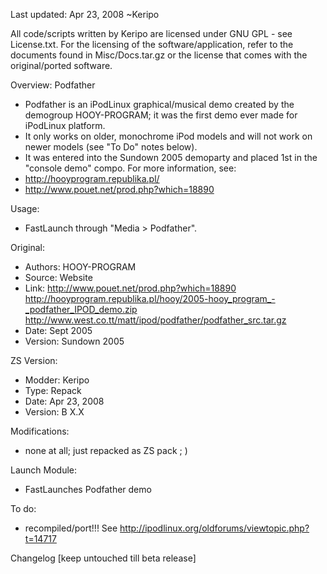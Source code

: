 Last updated: Apr 23, 2008
~Keripo

All code/scripts written by Keripo are licensed under
GNU GPL - see License.txt. For the licensing of the
software/application, refer to the documents found in
Misc/Docs.tar.gz or the license that comes with the
original/ported software.

Overview:
Podfather
- Podfather is an iPodLinux graphical/musical demo created by
  the demogroup HOOY-PROGRAM; it was the first demo ever
  made for iPodLinux platform.
- It only works on older, monochrome iPod models and will not
  work on newer models (see "To Do" notes below). 
- It was entered into the Sundown 2005 demoparty and placed
  1st in the "console demo" compo.
For more information, see:
- http://hooyprogram.republika.pl/
- http://www.pouet.net/prod.php?which=18890

Usage:
- FastLaunch through "Media > Podfather".


Original:
- Authors: HOOY-PROGRAM
- Source: Website
- Link:
  http://www.pouet.net/prod.php?which=18890
  http://hooyprogram.republika.pl/hooy/2005-hooy_program_-_podfather_IPOD_demo.zip
  http://www.west.co.tt/matt/ipod/podfather/podfather_src.tar.gz
- Date: Sept 2005
- Version: Sundown 2005

ZS Version:
- Modder: Keripo
- Type: Repack
- Date: Apr 23, 2008
- Version: B X.X

Modifications:
- none at all; just repacked as ZS pack ; )

Launch Module:
- FastLaunches Podfather demo

To do:
- recompiled/port!!! See http://ipodlinux.org/oldforums/viewtopic.php?t=14717

Changelog 
[keep untouched till beta release]